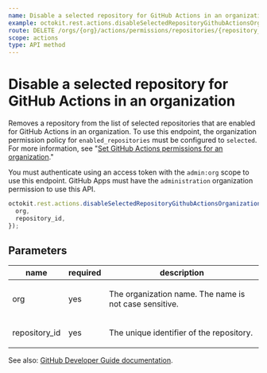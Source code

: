 ```yaml
---
name: Disable a selected repository for GitHub Actions in an organization
example: octokit.rest.actions.disableSelectedRepositoryGithubActionsOrganization({ org, repository_id })
route: DELETE /orgs/{org}/actions/permissions/repositories/{repository_id}
scope: actions
type: API method
---
```


# Disable a selected repository for GitHub Actions in an organization

Removes a repository from the list of selected repositories that are enabled for GitHub Actions in an organization. To use this endpoint, the organization permission policy for `enabled_repositories` must be configured to `selected`. For more information, see "[Set GitHub Actions permissions for an organization](#set-github-actions-permissions-for-an-organization)."

You must authenticate using an access token with the `admin:org` scope to use this endpoint. GitHub Apps must have the `administration` organization permission to use this API.

```js
octokit.rest.actions.disableSelectedRepositoryGithubActionsOrganization({
  org,
  repository_id,
});
```

## Parameters

<table>
  <thead>
    <tr>
      <th>name</th>
      <th>required</th>
      <th>description</th>
    </tr>
  </thead>
  <tbody>
    <tr><td>org</td><td>yes</td><td>

The organization name. The name is not case sensitive.

</td></tr>
<tr><td>repository_id</td><td>yes</td><td>

The unique identifier of the repository.

</td></tr>
  </tbody>
</table>

See also: [GitHub Developer Guide documentation](https://docs.github.com/rest/actions/permissions#disable-a-selected-repository-for-github-actions-in-an-organization).
